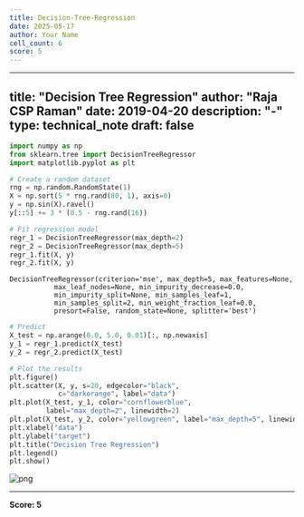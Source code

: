 ```yaml
---
title: Decision-Tree-Regression
date: 2025-05-17
author: Your Name
cell_count: 6
score: 5
---
```


---
title: "Decision Tree Regression"
author: "Raja CSP Raman"
date: 2019-04-20
description: "-"
type: technical_note
draft: false
---

```python
import numpy as np
from sklearn.tree import DecisionTreeRegressor
import matplotlib.pyplot as plt
```


```python
# Create a random dataset
rng = np.random.RandomState(1)
X = np.sort(5 * rng.rand(80, 1), axis=0)
y = np.sin(X).ravel()
y[::5] += 3 * (0.5 - rng.rand(16))
```


```python
# Fit regression model
regr_1 = DecisionTreeRegressor(max_depth=2)
regr_2 = DecisionTreeRegressor(max_depth=5)
regr_1.fit(X, y)
regr_2.fit(X, y)
```




    DecisionTreeRegressor(criterion='mse', max_depth=5, max_features=None,
               max_leaf_nodes=None, min_impurity_decrease=0.0,
               min_impurity_split=None, min_samples_leaf=1,
               min_samples_split=2, min_weight_fraction_leaf=0.0,
               presort=False, random_state=None, splitter='best')




```python
# Predict
X_test = np.arange(0.0, 5.0, 0.01)[:, np.newaxis]
y_1 = regr_1.predict(X_test)
y_2 = regr_2.predict(X_test)
```


```python
# Plot the results
plt.figure()
plt.scatter(X, y, s=20, edgecolor="black",
            c="darkorange", label="data")
plt.plot(X_test, y_1, color="cornflowerblue",
         label="max_depth=2", linewidth=2)
plt.plot(X_test, y_2, color="yellowgreen", label="max_depth=5", linewidth=2)
plt.xlabel("data")
plt.ylabel("target")
plt.title("Decision Tree Regression")
plt.legend()
plt.show()
```


    
![png](/mlnotes/images/decision-tree-regression_5_0.png)
    



---
**Score: 5**